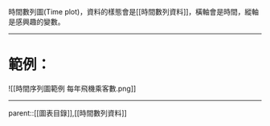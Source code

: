 時間數列圖(Time plot)，資料的樣態會是[[時間數列資料]]，橫軸會是時間，縱軸是感興趣的變數。
- - -
# 範例：
![[時間序列圖範例 每年飛機乘客數.png]]
- - -
parent::[[圖表目錄]],[[時間數列資料]]